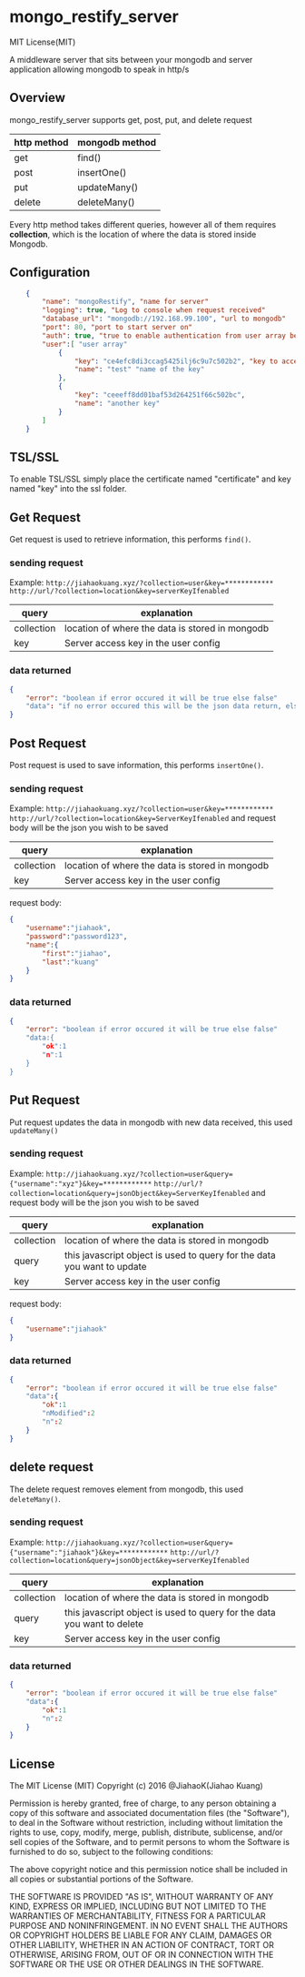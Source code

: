 # mongo_restify_server

MIT License(MIT)

A middleware server that sits between your mongodb and server application allowing mongodb to speak in http/s

## Overview

mongo_restify_server supports get, post, put, and delete request

|http method|mongodb method|
|---|---|
|get|find()|
|post|insertOne()|
|put|updateMany()|
|delete|deleteMany()|

Every http method takes different queries, however all of them requires **collection**, which is the location of where the data is stored inside  Mongodb.

## Configuration
        
``` json
    {
        "name": "mongoRestify", "name for server"
        "logging": true, "Log to console when request received"
        "database_url": "mongodb://192.168.99.100", "url to mongodb"
        "port": 80, "port to start server on"
        "auth": true, "true to enable authentication from user array below"
        "user":[ "user array"
            {
                "key": "ce4efc8di3ccag5425ilj6c9u7c502b2", "key to access server"
                "name": "test" "name of the key"
            },
            {
                "key": "ceeeff8dd01baf53d264251f66c502bc",
                "name": "another key"
            }
        ]
    }
```

## TSL/SSL

To enable TSL/SSL simply place the certificate named "certificate" and key named "key" into the ssl folder.

## Get Request

Get request is used to retrieve information, this performs `find()`.

### sending request

Example:
`http://jiahaokuang.xyz/?collection=user&key=************`
`http://url/?collection=location&key=serverKeyIfenabled`

|query|explanation|
|---|---|
|collection|location of where the data is stored in mongodb|
|key|Server access key in the user config|

### data returned
``` json
{
    "error": "boolean if error occured it will be true else false"
    "data": "if no error occured this will be the json data return, else it will be error message"
}
```

## Post Request

Post request is used to save information, this performs `insertOne()`.

### sending request

Example:
`http://jiahaokuang.xyz/?collection=user&key=************`
`http://url/?collection=location&key=ServerKeyIfenabled`
and request body will be the json you wish to be saved

|query|explanation|
|---|---|
|collection|location of where the data is stored in mongodb|
|key|Server access key in the user config|

request body:
``` json
{
    "username":"jiahaok",
    "password":"password123",
    "name":{
        "first":"jiahao",
        "last":"kuang"
    }
}
```

### data returned

``` json
{
    "error": "boolean if error occured it will be true else false"
    "data:{ 
        "ok":1
        "n":1
    }
}
```

## Put Request

Put request updates the data in mongodb with new data received, this used `updateMany()`

### sending request

Example:
`http://jiahaokuang.xyz/?collection=user&query={"username":"xyz"}&key=************`
`http://url/?collection=location&query=jsonObject&key=ServerKeyIfenabled`
and request body will be the json you wish to be saved

|query|explanation|
|---|---|
|collection|location of where the data is stored in mongodb|
|query|this javascript object is used to query for the data you want to update|
|key|Server access key in the user config|

request body:
``` json
{
    "username":"jiahaok"
}
```

### data returned

``` json
{
    "error": "boolean if error occured it will be true else false"
    "data":{
        "ok":1
        "nModified":2
        "n":2
    }
}
```

## delete request 

The delete request removes element from mongodb, this used `deleteMany()`.

### sending request

Example:
`http://jiahaokuang.xyz/?collection=user&query={"username":"jiahaok"}&key=************`
`http://url/?collection=location&query=jsonObject&key=serverKeyIfenabled`

|query|explanation|
|---|---|
|collection|location of where the data is stored in mongodb|
|query|this javascript object is used to query for the data you want to delete|
|key|Server access key in the user config|

### data returned

``` json
{
    "error": "boolean if error occured it will be true else false"
    "data":{
        "ok":1
        "n":2
    }
}
```

## License
The MIT License (MIT)
Copyright (c) 2016 @JiahaoK(Jiahao Kuang)

Permission is hereby granted, free of charge, to any person obtaining a copy of this software and associated documentation files (the "Software"), to deal in the Software without restriction, including without limitation the rights to use, copy, modify, merge, publish, distribute, sublicense, and/or sell copies of the Software, and to permit persons to whom the Software is furnished to do so, subject to the following conditions:

The above copyright notice and this permission notice shall be included in all copies or substantial portions of the Software.

THE SOFTWARE IS PROVIDED "AS IS", WITHOUT WARRANTY OF ANY KIND, EXPRESS OR IMPLIED, INCLUDING BUT NOT LIMITED TO THE WARRANTIES OF MERCHANTABILITY, FITNESS FOR A PARTICULAR PURPOSE AND NONINFRINGEMENT. IN NO EVENT SHALL THE AUTHORS OR COPYRIGHT HOLDERS BE LIABLE FOR ANY CLAIM, DAMAGES OR OTHER LIABILITY, WHETHER IN AN ACTION OF CONTRACT, TORT OR OTHERWISE, ARISING FROM, OUT OF OR IN CONNECTION WITH THE SOFTWARE OR THE USE OR OTHER DEALINGS IN THE SOFTWARE.
